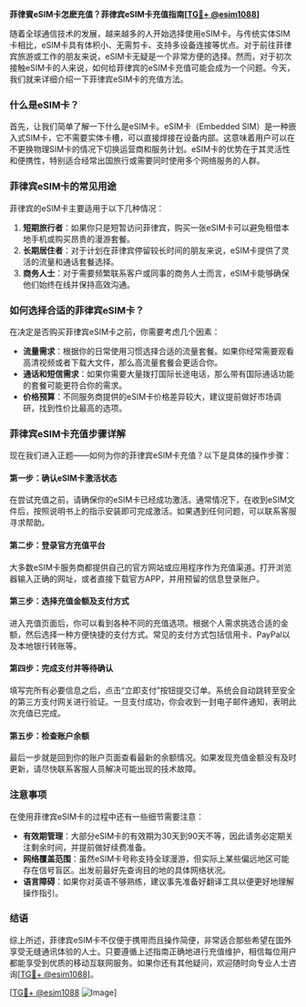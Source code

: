 **菲律賓eSIM卡怎麽充值？菲律宾eSIM卡充值指南[[TG💪+ @esim1088](https://t.me/s/esim1088)]**

随着全球通信技术的发展，越来越多的人开始选择使用eSIM卡。与传统实体SIM卡相比，eSIM卡具有体积小、无需剪卡、支持多设备连接等优点。对于前往菲律宾旅游或工作的朋友来说，eSIM卡无疑是一个非常方便的选择。然而，对于初次接触eSIM卡的人来说，如何给菲律宾的eSIM卡充值可能会成为一个问题。今天，我们就来详细介绍一下菲律宾eSIM卡的充值方法。

### 什么是eSIM卡？

首先，让我们简单了解一下什么是eSIM卡。eSIM卡（Embedded SIM）是一种嵌入式SIM卡，它不需要实体卡槽，可以直接焊接在设备内部。这意味着用户可以在不更换物理SIM卡的情况下切换运营商和服务计划。eSIM卡的优势在于其灵活性和便携性，特别适合经常出国旅行或需要同时使用多个网络服务的人群。

### 菲律宾eSIM卡的常见用途

菲律宾的eSIM卡主要适用于以下几种情况：

1. **短期旅行者**：如果你只是短暂访问菲律宾，购买一张eSIM卡可以避免租借本地手机或购买昂贵的漫游套餐。
2. **长期居住者**：对于计划在菲律宾停留较长时间的朋友来说，eSIM卡提供了灵活的流量和通话套餐选择。
3. **商务人士**：对于需要频繁联系客户或同事的商务人士而言，eSIM卡能够确保他们始终在线并保持高效沟通。

### 如何选择合适的菲律宾eSIM卡？

在决定是否购买菲律宾eSIM卡之前，你需要考虑几个因素：

- **流量需求**：根据你的日常使用习惯选择合适的流量套餐。如果你经常需要观看高清视频或者下载大文件，那么高流量套餐会更适合你。
- **通话和短信需求**：如果你需要大量拨打国际长途电话，那么带有国际通话功能的套餐可能更符合你的需求。
- **价格预算**：不同服务商提供的eSIM卡价格差异较大，建议提前做好市场调研，找到性价比最高的选项。

### 菲律宾eSIM卡充值步骤详解

现在我们进入正题——如何为你的菲律宾eSIM卡充值？以下是具体的操作步骤：

#### 第一步：确认eSIM卡激活状态

在尝试充值之前，请确保你的eSIM卡已经成功激活。通常情况下，在收到eSIM文件后，按照说明书上的指示安装即可完成激活。如果遇到任何问题，可以联系客服寻求帮助。

#### 第二步：登录官方充值平台

大多数eSIM卡服务商都提供自己的官方网站或应用程序作为充值渠道。打开浏览器输入正确的网址，或者直接下载官方APP，并用预留的信息登录账户。

#### 第三步：选择充值金额及支付方式

进入充值页面后，你可以看到各种不同的充值选项。根据个人需求挑选合适的金额，然后选择一种方便快捷的支付方式。常见的支付方式包括信用卡、PayPal以及本地银行转账等。

#### 第四步：完成支付并等待确认

填写完所有必要信息之后，点击“立即支付”按钮提交订单。系统会自动跳转至安全的第三方支付网关进行验证。一旦支付成功，你会收到一封电子邮件通知，表明此次充值已完成。

#### 第五步：检查账户余额

最后一步就是回到你的账户页面查看最新的余额情况。如果发现充值金额没有及时更新，请尽快联系客服人员解决可能出现的技术故障。

### 注意事项

在使用菲律宾eSIM卡的过程中还有一些细节需要注意：

- **有效期管理**：大部分eSIM卡的有效期为30天到90天不等，因此请务必定期关注剩余时间，并提前做好续费准备。
- **网络覆盖范围**：虽然eSIM卡号称支持全球漫游，但实际上某些偏远地区可能存在信号盲区。出发前最好先查询目的地的具体网络状况。
- **语言障碍**：如果你对英语不够熟练，建议事先准备好翻译工具以便更好地理解操作指引。

### 结语

综上所述，菲律宾eSIM卡不仅便于携带而且操作简便，非常适合那些希望在国外享受无缝通讯体验的人士。只要遵循上述指南正确地进行充值维护，相信每位用户都能享受到优质的移动互联网服务。如果你还有其他疑问，欢迎随时向专业人士咨询[[TG💪+ @esim1088](https://t.me/s/esim1088)]。

[[TG💪+ @esim1088](https://t.me/s/esim1088) ![Image](https://i.postimg.cc/4NQfJmqS/Snipaste-2025-05-13-00-14-12.png)]